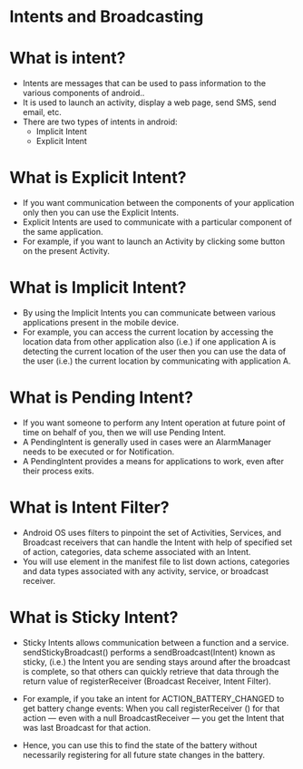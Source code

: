 # Intents and Broadcasting

# What is intent?

- Intents are messages that can be used to pass information to the various components of android.. 
- It is used to launch an activity, display a web page, send SMS, send email, etc. 
- There are two types of intents in android:
  - Implicit Intent
  - Explicit Intent
  
# What is Explicit Intent?

- If you want communication between the components of your application only then you can use the Explicit Intents.
- Explicit Intents are used to communicate with a particular component of the same application.
- For example, if you want to launch an Activity by clicking some button on the present Activity.

# What is Implicit Intent?

- By using the Implicit Intents you can communicate between various applications present in the mobile device. 
-	For example, you can access the current location by accessing the location data from other application also 
  (i.e.) if one application A is detecting the current location of the user then you can use the data of the user 
  (i.e.) the current location by communicating with application A.
  
# What is	Pending Intent? 
- If you want someone to perform any Intent operation at future point of time on behalf of you, then we will use Pending Intent.
-	A PendingIntent is generally used in cases were an AlarmManager needs to be executed or for Notification. 
- A PendingIntent provides a means for applications to work, even after their process exits.

# What is Intent Filter? 
- Android OS uses filters to pinpoint the set of Activities, Services, and Broadcast receivers that can handle the Intent with help of specified set of action, categories, data scheme associated with an Intent. 
-	You will use <intent-filter> element in the manifest file to list down actions, categories and data types associated with any activity, service, or broadcast receiver.
  
  
#	What is Sticky Intent?
- Sticky Intents allows communication between a function and a service. sendStickyBroadcast() performs a sendBroadcast(Intent) known as sticky, 
  (i.e.) the Intent you are sending stays around after the broadcast is complete, so that others can quickly retrieve that data through the return value of registerReceiver       (Broadcast Receiver, Intent Filter). 

- For example, if you take an intent for ACTION_BATTERY_CHANGED to get battery change events: When you call registerReceiver () for that action — even with a null                 BroadcastReceiver — you get the Intent that was last Broadcast for that action. 
- Hence, you can use this to find the state of the battery without necessarily registering for all future state changes in the battery.
